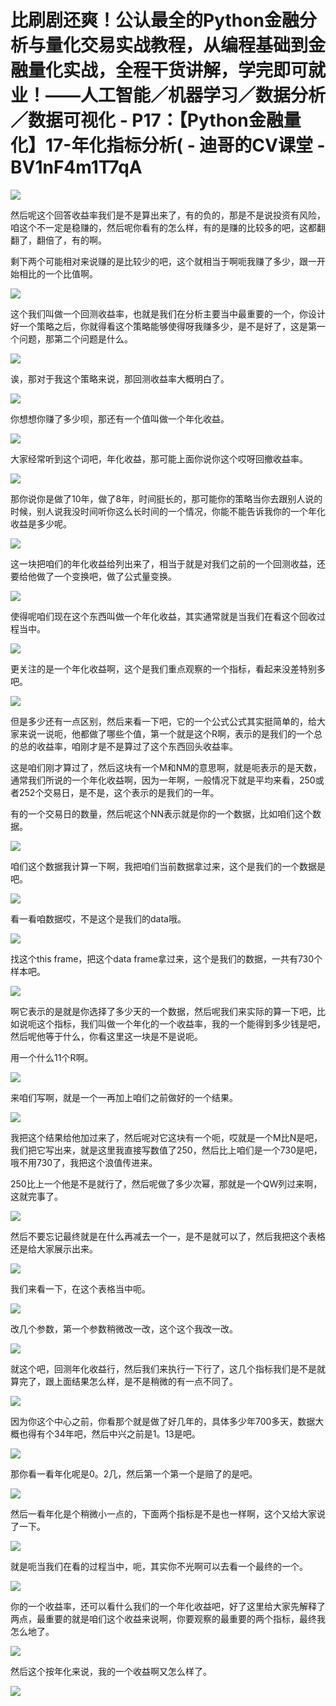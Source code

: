# 比刷剧还爽！公认最全的Python金融分析与量化交易实战教程，从编程基础到金融量化实战，全程干货讲解，学完即可就业！——人工智能／机器学习／数据分析／数据可视化 - P17：【Python金融量化】17-年化指标分析( - 迪哥的CV课堂 - BV1nF4m1T7qA

![](img/f5a17b05a304570bf9c38bcb21d1c72f_0.png)

然后呢这个回答收益率我们是不是算出来了，有的负的，那是不是说投资有风险，咱这个不一定是稳赚的，然后呢你看有的怎么样，有的是赚的比较多的吧，这都翻翻了，翻倍了，有的啊。

剩下两个可能相对来说赚的是比较少的吧，这个就相当于啊呃我赚了多少，跟一开始相比的一个比值啊。

![](img/f5a17b05a304570bf9c38bcb21d1c72f_2.png)

这个我们叫做一个回测收益率，也就是我们在分析主要当中最重要的一个，你设计好一个策略之后，你就得看这个策略能够使得呀我赚多少，是不是好了，这是第一个问题，那第二个问题是什么。



![](img/f5a17b05a304570bf9c38bcb21d1c72f_4.png)

诶，那对于我这个策略来说，那回测收益率大概明白了。

![](img/f5a17b05a304570bf9c38bcb21d1c72f_6.png)

你想想你赚了多少呗，那还有一个值叫做一个年化收益。

![](img/f5a17b05a304570bf9c38bcb21d1c72f_8.png)

大家经常听到这个词吧，年化收益，那可能上面你说你这个哎呀回撤收益率。

![](img/f5a17b05a304570bf9c38bcb21d1c72f_10.png)

那你说你是做了10年，做了8年，时间挺长的，那可能你的策略当你去跟别人说的时候，别人说我没时间听你这么长时间的一个情况，你能不能告诉我你的一个年化收益是多少呢。



![](img/f5a17b05a304570bf9c38bcb21d1c72f_12.png)

这一块把咱们的年化收益给列出来了，相当于就是对我们之前的一个回测收益，还要给他做了一个变换吧，做了公式量变换。



![](img/f5a17b05a304570bf9c38bcb21d1c72f_14.png)

使得呢咱们现在这个东西叫做一个年化收益，其实通常就是当我们在看这个回收过程当中。

![](img/f5a17b05a304570bf9c38bcb21d1c72f_16.png)

更关注的是一个年化收益啊，这个是我们重点观察的一个指标，看起来没差特别多吧。

![](img/f5a17b05a304570bf9c38bcb21d1c72f_18.png)

但是多少还有一点区别，然后来看一下吧，它的一个公式公式其实挺简单的，给大家来说一说呃，他都做了哪些个值，第一个就是这个R啊，表示的是我们的一个总的总的收益率，咱刚才是不是算过了这个东西回头收益率。

这是咱们刚才算过了，然后这块有一个M和NM的意思啊，就是呃表示的是天数，通常我们所说的一个年化收益啊，因为一年啊，一般情况下就是平均来看，250或者252个交易日，是不是，这个表示的是我们的一年。

有的一个交易日的数量，然后呢这个NN表示就是你的一个数据，比如咱们这个数据。

![](img/f5a17b05a304570bf9c38bcb21d1c72f_20.png)

咱们这个数据我计算一下啊，我把咱们当前数据拿过来，这个是我们的一个数据是吧。

![](img/f5a17b05a304570bf9c38bcb21d1c72f_22.png)

看一看咱数据哎，不是这个是我们的data哦。

![](img/f5a17b05a304570bf9c38bcb21d1c72f_24.png)

找这个this frame，把这个data frame拿过来，这个是我们的数据，一共有730个样本吧。



![](img/f5a17b05a304570bf9c38bcb21d1c72f_26.png)

啊它表示的是就是你选择了多少天的一个数据，然后呢我们来实际的算一下吧，比如说呃这个指标，我们叫做一个年化的一个收益率，我的一个能得到多少钱是吧，然后呢他等于什么，你看这里这一块是不是说呃。

用一个什么11个R啊。

![](img/f5a17b05a304570bf9c38bcb21d1c72f_28.png)

来咱们写啊，就是一个一再加上咱们之前做好的一个结果。

![](img/f5a17b05a304570bf9c38bcb21d1c72f_30.png)

我把这个结果给他加过来了，然后呢对它这块有一个呃，哎就是一个M比N是吧，我们把它写出来，就是这里我直接写数值了250，然后比上咱们是一个730是吧，哦不用730了，我把这个浪值传进来。

250比上一个他是不是就行了，然后呢做了多少次幂，那就是一个QW列过来啊，这就完事了。

![](img/f5a17b05a304570bf9c38bcb21d1c72f_32.png)

然后不要忘记最终就是在什么再减去一个一，是不是就可以了，然后我把这个表格还是给大家展示出来。

![](img/f5a17b05a304570bf9c38bcb21d1c72f_34.png)

我们来看一下，在这个表格当中呃。

![](img/f5a17b05a304570bf9c38bcb21d1c72f_36.png)

改几个参数，第一个参数稍微改一改，这个这个我改一改。

![](img/f5a17b05a304570bf9c38bcb21d1c72f_38.png)

就这个吧，回测年化收益行，然后我们来执行一下行了，这几个指标我们是不是就算完了，跟上面结果怎么样，是不是稍微的有一点不同了。



![](img/f5a17b05a304570bf9c38bcb21d1c72f_40.png)

因为你这个中心之前，你看那个就是做了好几年的，具体多少年700多天，数据大概也得有个34年吧，然后中兴之前是1。13是吧。



![](img/f5a17b05a304570bf9c38bcb21d1c72f_42.png)

那你看一看年化呢是0。2几，然后第一个第一个是赔了的是吧。

![](img/f5a17b05a304570bf9c38bcb21d1c72f_44.png)

然后一看年化是个稍微小一点的，下面两个指标是不是也一样啊，这个又给大家说了一下。

![](img/f5a17b05a304570bf9c38bcb21d1c72f_46.png)

就是呃当我们在看的过程当中，呃，其实你不光啊可以去看一个最终的一个。

![](img/f5a17b05a304570bf9c38bcb21d1c72f_48.png)

你的一个收益率，还可以看什么我们的一个年化收益吧，好了这里给大家先解释了两点，最重要的就是咱们这个收益来说啊，你要观察的最重要的两个指标，最终我怎么地了。



![](img/f5a17b05a304570bf9c38bcb21d1c72f_50.png)

然后这个按年化来说，我的一个收益啊又怎么样了。

![](img/f5a17b05a304570bf9c38bcb21d1c72f_52.png)